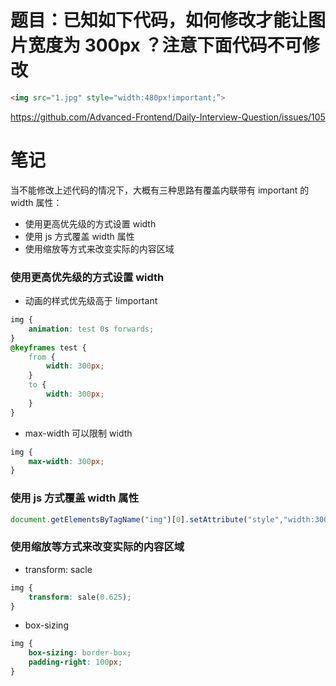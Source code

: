 # 题目：已知如下代码，如何修改才能让图片宽度为 300px ？注意下面代码不可修改

```html
<img src="1.jpg" style="width:480px!important;”>
```

https://github.com/Advanced-Frontend/Daily-Interview-Question/issues/105

# 笔记

当不能修改上述代码的情况下，大概有三种思路有覆盖内联带有 important 的 width 属性：

- 使用更高优先级的方式设置 width
- 使用 js 方式覆盖 width 属性
- 使用缩放等方式来改变实际的内容区域

### 使用更高优先级的方式设置 width

- 动画的样式优先级高于 !important

```css
img {
    animation: test 0s forwards;
}
@keyframes test {
    from {
        width: 300px;
    }
    to {
        width: 300px;
    }
}
```

- max-width 可以限制 width

```css
img {
    max-width: 300px;
}
```

### 使用 js 方式覆盖 width 属性

```javascript
document.getElementsByTagName("img")[0].setAttribute("style","width:300px!important;")
```

### 使用缩放等方式来改变实际的内容区域

- transform: sacle

```css
img {
    transform: sale(0.625);
}
```

- box-sizing

```css
img {
    box-sizing: border-box;
    padding-right: 100px; 
}
```


